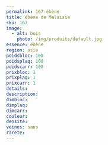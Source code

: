 ```yaml
---
permalink: 167-ébène
title: ébène de Malaisie
sku: 167
image: 
  - alt: bois
    photo: /img/produits/default.jpg
essence: ébène
region: asie
poidsbloc: 100
poidsplaq: 100
poidscarr: 100
prixbloc: 1
prixplaq: 1
prixcarr: 1
details: 
description: 
dimbloc: 
dimplaq: 
dimcarr: 
couleur: 
densite: 
veines: sans
rarete: 
---
```

